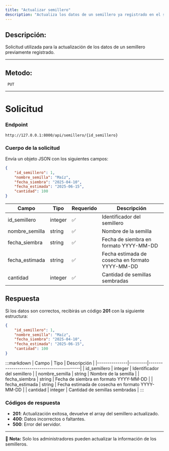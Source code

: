 ```yaml
---
title: "Actualizar semillero"
description: "Actualiza los datos de un semillero ya registrado en el sistema."
---
```


## Descripción:
Solicitud utilizada para la actualización de los datos de un semillero previamente registrado.

---

## Metodo: 
```
 PUT
```
---

# **Solicitud**

### **Endpoint**
```
http://127.0.0.1:8000/api/semillero/{id_semillero}
```

### **Cuerpo de la solicitud**
Envía un objeto JSON con los siguientes campos:

```json
{
    "id_semillero": 1,
    "nombre_semilla": "Maíz",
    "fecha_siembra": "2025-04-10",
    "fecha_estimada": "2025-06-15",
    "cantidad": 100
}
```

| Campo          | Tipo    | Requerido | Descripción                                |
|---------------|---------|-----------|--------------------------------------------|
| id_semillero  | integer | ✅        | Identificador del semillero               |
| nombre_semilla | string  | ✅        | Nombre de la semilla                      |
| fecha_siembra | string  | ✅        | Fecha de siembra en formato YYYY-MM-DD    |
| fecha_estimada | string  | ✅        | Fecha estimada de cosecha en formato YYYY-MM-DD |
| cantidad      | integer | ✅        | Cantidad de semillas sembradas            |

## **Respuesta**

Si los datos son correctos, recibirás un código **201** con la siguiente estructura:

```json
{
    "id_semillero": 1,
    "nombre_semilla": "Maíz",
    "fecha_siembra": "2025-04-10",
    "fecha_estimada": "2025-06-15",
    "cantidad": 100
}
```

:::markdown
| Campo          | Tipo    | Descripción                                |
|---------------|---------|--------------------------------------------|
| id_semillero  | integer | Identificador del semillero               |
| nombre_semilla | string  | Nombre de la semilla                      |
| fecha_siembra | string  | Fecha de siembra en formato YYYY-MM-DD    |
| fecha_estimada | string  | Fecha estimada de cosecha en formato YYYY-MM-DD |
| cantidad      | integer | Cantidad de semillas sembradas            |
:::

### **Códigos de respuesta**
- **201**: Actualización exitosa, devuelve el array del semillero actualizado.
- **400**: Datos incorrectos o faltantes.
- **500**: Error del servidor.

---

📄 **Nota:** Solo los administradores pueden actualizar la información de los semilleros.


